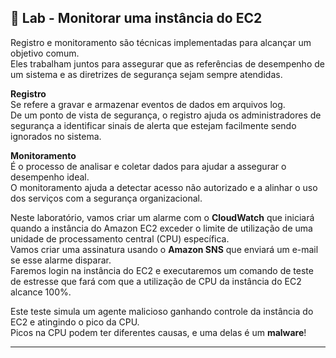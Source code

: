 ## 🧪 Lab - Monitorar uma instância do EC2

Registro e monitoramento são técnicas implementadas para alcançar um objetivo comum.  
Eles trabalham juntos para assegurar que as referências de desempenho de um sistema e as diretrizes de segurança sejam sempre atendidas.  

**Registro**  
Se refere a gravar e armazenar eventos de dados em arquivos log.  
De um ponto de vista de segurança, o registro ajuda os administradores de segurança a identificar sinais de alerta que estejam facilmente sendo ignorados no sistema.  

**Monitoramento**  
É o processo de analisar e coletar dados para ajudar a assegurar o desempenho ideal.  
O monitoramento ajuda a detectar acesso não autorizado e a alinhar o uso dos serviços com a segurança organizacional.  

Neste laboratório, vamos criar um alarme com o **CloudWatch** que iniciará quando a instância do Amazon EC2 exceder o limite de utilização de uma unidade de processamento central (CPU) específica.  
Vamos criar uma assinatura usando o **Amazon SNS** que enviará um e-mail se esse alarme disparar.  
Faremos login na instância do EC2 e executaremos um comando de teste de estresse que fará com que a utilização de CPU da instância do EC2 alcance 100%.  

Este teste simula um agente malicioso ganhando controle da instância do EC2 e atingindo o pico da CPU.  
Picos na CPU podem ter diferentes causas, e uma delas é um **malware**!  

---

